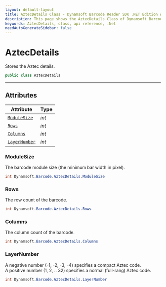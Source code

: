 ```yaml
---
layout: default-layout
title: AztecDetails Class - Dynamsoft Barcode Reader SDK .NET Edition API Reference
description: This page shows the AztecDetails Class of Dynamsoft Barcode Reader SDK .NET Edition.
keywords: AztecDetails, class, api reference, .Net
needAutoGenerateSidebar: false
---
```



# AztecDetails
Stores the Aztec details.

```C#
public class AztecDetails
```  

---


## Attributes
  
| Attribute | Type |
|---------- | ----------- | 
| [`ModuleSize`](#modulesize) | *int* |
| [`Rows`](#rows) | *int* | 
| [`Columns`](#columns) | *int* |
| [`LayerNumber`](#layernumber) | *int* |
  
  
### ModuleSize
The barcode module size (the minimum bar width in pixel).

```C#
int Dynamsoft.Barcode.AztecDetails.ModuleSize
```  
   
### Rows
The row count of the barcode.

```C#
int Dynamsoft.Barcode.AztecDetails.Rows
```  

### Columns
The column count of the barcode.

```C#
int Dynamsoft.Barcode.AztecDetails.Columns
```  

### LayerNumber
A negative number (-1, -2, -3, -4) specifies a compact Aztec code.  
A positive number (1, 2, .. 32) specifies a normal (full-rang) Aztec code.  

```C#
int Dynamsoft.Barcode.AztecDetails.LayerNumber
```  
